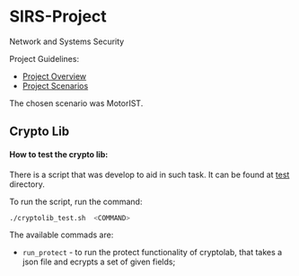 # SIRS-Project

Network and Systems Security

Project Guidelines:

- [Project Overview](https://github.com/tecnico-sec/Project-2025_1/blob/main/project_overview.md)
- [Project Scenarios](https://github.com/tecnico-sec/Project-2025_1/blob/main/project_scenarios.md)

The chosen scenario was MotorIST.

## Crypto Lib

#### How to test the crypto lib:

There is a script that was develop to aid in such task. It can be found at [test](./test) directory.

To run the script, run the command:

```bash
./cryptolib_test.sh  <COMMAND>
```

The available commads are:

- `run_protect` - to run the protect functionality of cryptolab, that takes a json file and ecrypts a set of given fields;
